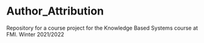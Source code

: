 # Author_Attribution
 Repository for a course project for the Knowledge Based Systems course at FMI. Winter 2021/2022

